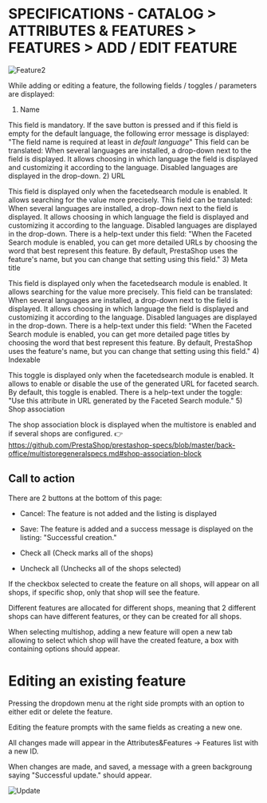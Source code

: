# SPECIFICATIONS - CATALOG > ATTRIBUTES & FEATURES > FEATURES > ADD / EDIT FEATURE


![Feature2](../prestashop-specs/content/1.7/back-office/Feature2.png)


While adding or editing a feature, the following fields / toggles / parameters are displayed:


 1) Name
 
This field is mandatory. If the save button is pressed and if this field is empty for the default language, the following error message is displayed: "The field name is required at least in _default language_"
This field can be translated: When several languages are installed, a drop-down next to the field is displayed. It allows choosing in which language the field is displayed and customizing it according to the language. Disabled languages are displayed in the drop-down.
 2) URL 
 
This field is displayed only when the facetedsearch module is enabled. It allows searching for the value more precisely. 
This field can be translated: When several languages are installed, a drop-down next to the field is displayed. It allows choosing in which language the field is displayed and customizing it according to the language. Disabled languages are displayed in the drop-down.
There is a help-text under this field: "When the Faceted Search module is enabled, you can get more detailed URLs by choosing the word that best represent this feature. By default, PrestaShop uses the feature's name, but you can change that setting using this field."
 3) Meta title 
 
This field is displayed only when the facetedsearch module is enabled. It allows searching for the value more precisely. 
This field can be translated: When several languages are installed, a drop-down next to the field is displayed. It allows choosing in which language the field is displayed and customizing it according to the language. Disabled languages are displayed in the drop-down.
There is a help-text under this field: "When the Faceted Search module is enabled, you can get more detailed page titles by choosing the word that best represent this feature. By default, PrestaShop uses the feature's name, but you can change that setting using this field."
 4) Indexable 
 
This toggle is displayed only when the facetedsearch module is enabled. It allows to enable or disable the use of the generated URL for faceted search. By default, this toggle is enabled.
There is a help-text under the toggle: "Use this attribute in URL generated by the Faceted Search module."
 5) Shop association 
 
The shop association block is displayed when the multistore is enabled and if several shops are configured.
:point_right: https://github.com/PrestaShop/prestashop-specs/blob/master/back-office/multistoregeneralspecs.md#shop-association-block


 ## Call to action 
 There are 2 buttons at the bottom of this page: 
 - Cancel: The feature is not added and the listing is displayed
 - Save: The feature is added and a success message is displayed on the listing: "Successful creation."
 


 - Check all (Check marks all of the shops)
 - Uncheck all (Unchecks all of the shops selected)
 
 
 If the checkbox selected to create the feature on all shops, will appear on all shops, if specific shop, only that shop will see the feature.
 
 
Different features are allocated for different shops, meaning that 2 different shops can have different features, or they can be created for all shops.

When selecting multishop, adding a new feature will open a new tab allowing to select which shop will have the created feature, a box with containing options should appear.
 
 
 # Editing an existing feature
 
 Pressing the dropdown menu at the right side prompts with an option to either edit or delete the feature.
 
 Editing the feature prompts with the same fields as creating a new one.
 
 All changes made will appear in the Attributes&Features -> Features list with a new ID.
 
 When changes are made, and saved, a message with a green backgroung saying "Successful update." should appear.
 
 ![Update](../prestashop-specs/content/1.7/back-office/Update.png)

